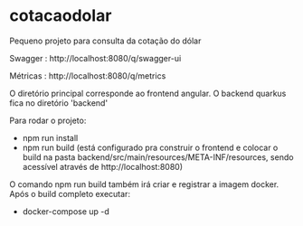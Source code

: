 # cotacaodolar

Pequeno projeto para consulta da cotação do dólar

Swagger : http://localhost:8080/q/swagger-ui

Métricas : http://localhost:8080/q/metrics

O diretório principal corresponde ao frontend angular. O backend quarkus fica no diretório 'backend' 

Para rodar o projeto:

- npm run install
- npm run build (está configurado pra construir o frontend e colocar o build na pasta backend/src/main/resources/META-INF/resources, sendo acessível através de http://localhost:8080)

O comando npm run build também irá criar e registrar a imagem docker. Após o build completo executar:

- docker-compose up -d

